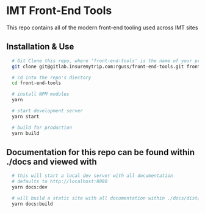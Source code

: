 # IMT Front-End Tools

This repo contains all of the modern front-end tooling used across IMT sites

## Installation & Use

```bash
  # Git Clone this repo, where 'front-end-tools' is the name of your project
  git clone git@gitlab.insuremytrip.com:rguss/front-end-tools.git front-end-tools

  # cd into the repo's diectory
  cd front-end-tools

  # install NPM modules
  yarn

  # start development server
  yarn start

  # build for production
  yarn build
```

## Documentation for this repo can be found within ./docs and viewed with

```bash
  # this will start a local dev server with all documentation
  # defaults to http://localhost:8080
  yarn docs:dev

  # will build a static site with all documentation within ./docs/dist/
  yarn docs:build
```
